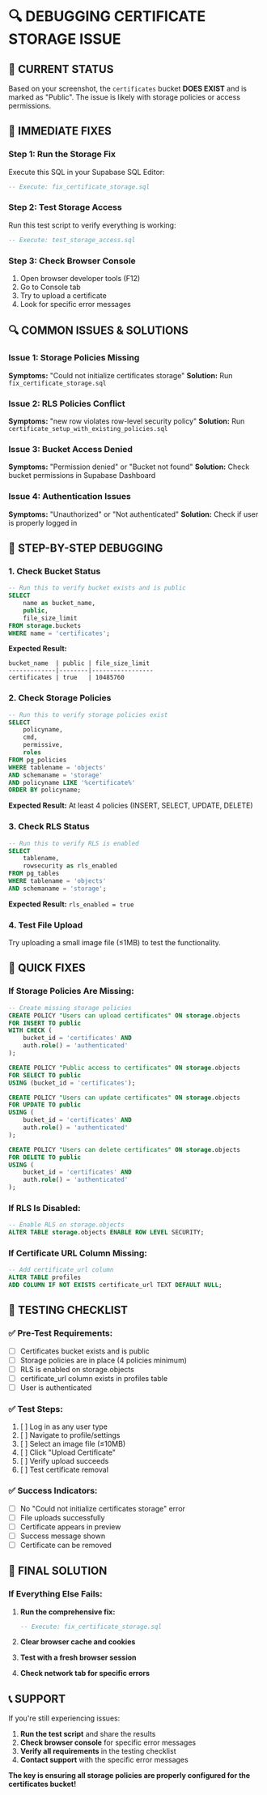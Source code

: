 # 🔍 DEBUGGING CERTIFICATE STORAGE ISSUE

## 🎯 **CURRENT STATUS**
Based on your screenshot, the `certificates` bucket **DOES EXIST** and is marked as "Public". The issue is likely with storage policies or access permissions.

## 🚨 **IMMEDIATE FIXES**

### **Step 1: Run the Storage Fix**
Execute this SQL in your Supabase SQL Editor:
```sql
-- Execute: fix_certificate_storage.sql
```

### **Step 2: Test Storage Access**
Run this test script to verify everything is working:
```sql
-- Execute: test_storage_access.sql
```

### **Step 3: Check Browser Console**
1. Open browser developer tools (F12)
2. Go to Console tab
3. Try to upload a certificate
4. Look for specific error messages

## 🔍 **COMMON ISSUES & SOLUTIONS**

### **Issue 1: Storage Policies Missing**
**Symptoms:** "Could not initialize certificates storage"
**Solution:** Run `fix_certificate_storage.sql`

### **Issue 2: RLS Policies Conflict**
**Symptoms:** "new row violates row-level security policy"
**Solution:** Run `certificate_setup_with_existing_policies.sql`

### **Issue 3: Bucket Access Denied**
**Symptoms:** "Permission denied" or "Bucket not found"
**Solution:** Check bucket permissions in Supabase Dashboard

### **Issue 4: Authentication Issues**
**Symptoms:** "Unauthorized" or "Not authenticated"
**Solution:** Check if user is properly logged in

## 🎯 **STEP-BY-STEP DEBUGGING**

### **1. Check Bucket Status**
```sql
-- Run this to verify bucket exists and is public
SELECT 
    name as bucket_name,
    public,
    file_size_limit
FROM storage.buckets 
WHERE name = 'certificates';
```

**Expected Result:**
```
bucket_name  | public | file_size_limit
-------------|--------|-----------------
certificates | true   | 10485760
```

### **2. Check Storage Policies**
```sql
-- Run this to verify storage policies exist
SELECT 
    policyname,
    cmd,
    permissive,
    roles
FROM pg_policies 
WHERE tablename = 'objects' 
AND schemaname = 'storage' 
AND policyname LIKE '%certificate%'
ORDER BY policyname;
```

**Expected Result:** At least 4 policies (INSERT, SELECT, UPDATE, DELETE)

### **3. Check RLS Status**
```sql
-- Run this to verify RLS is enabled
SELECT 
    tablename,
    rowsecurity as rls_enabled
FROM pg_tables 
WHERE tablename = 'objects' 
AND schemaname = 'storage';
```

**Expected Result:** `rls_enabled = true`

### **4. Test File Upload**
Try uploading a small image file (≤1MB) to test the functionality.

## 🔧 **QUICK FIXES**

### **If Storage Policies Are Missing:**
```sql
-- Create missing storage policies
CREATE POLICY "Users can upload certificates" ON storage.objects
FOR INSERT TO public
WITH CHECK (
    bucket_id = 'certificates' AND
    auth.role() = 'authenticated'
);

CREATE POLICY "Public access to certificates" ON storage.objects
FOR SELECT TO public
USING (bucket_id = 'certificates');

CREATE POLICY "Users can update certificates" ON storage.objects
FOR UPDATE TO public
USING (
    bucket_id = 'certificates' AND
    auth.role() = 'authenticated'
);

CREATE POLICY "Users can delete certificates" ON storage.objects
FOR DELETE TO public
USING (
    bucket_id = 'certificates' AND
    auth.role() = 'authenticated'
);
```

### **If RLS Is Disabled:**
```sql
-- Enable RLS on storage.objects
ALTER TABLE storage.objects ENABLE ROW LEVEL SECURITY;
```

### **If Certificate URL Column Missing:**
```sql
-- Add certificate_url column
ALTER TABLE profiles 
ADD COLUMN IF NOT EXISTS certificate_url TEXT DEFAULT NULL;
```

## 🎯 **TESTING CHECKLIST**

### **✅ Pre-Test Requirements:**
- [ ] Certificates bucket exists and is public
- [ ] Storage policies are in place (4 policies minimum)
- [ ] RLS is enabled on storage.objects
- [ ] certificate_url column exists in profiles table
- [ ] User is authenticated

### **✅ Test Steps:**
1. [ ] Log in as any user type
2. [ ] Navigate to profile/settings
3. [ ] Select an image file (≤10MB)
4. [ ] Click "Upload Certificate"
5. [ ] Verify upload succeeds
6. [ ] Test certificate removal

### **✅ Success Indicators:**
- [ ] No "Could not initialize certificates storage" error
- [ ] File uploads successfully
- [ ] Certificate appears in preview
- [ ] Success message shown
- [ ] Certificate can be removed

## 🚀 **FINAL SOLUTION**

### **If Everything Else Fails:**
1. **Run the comprehensive fix:**
   ```sql
   -- Execute: fix_certificate_storage.sql
   ```

2. **Clear browser cache and cookies**

3. **Test with a fresh browser session**

4. **Check network tab for specific errors**

## 📞 **SUPPORT**

If you're still experiencing issues:
1. **Run the test script** and share the results
2. **Check browser console** for specific error messages
3. **Verify all requirements** in the testing checklist
4. **Contact support** with the specific error messages

**The key is ensuring all storage policies are properly configured for the certificates bucket!** 